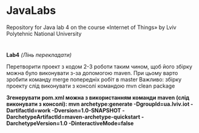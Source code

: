 # JavaLabs
Repository for  Java lab 4 on the course «Internet of Things» by Lviv Polytehnic National University

# 
**Lab4** _(Лінь перекладати)_

Перетворити проект з кодом 2-3 роботи таким чином, щоб його збірку можна було виконувати з-за допомогою maven. При цьому варто зробити команду merge попередніх робіт в master Важливо: збірку проекту слід виконувати з консолі командою mvn clean package

**Згенерувати pom.xml можна з використанням команди maven (слід виконувати з консолі): mvn archetype:generate -DgroupId=ua.lviv.iot -DartifactId=work -Dversion=1.0-SNAPSHOT -DarchetypeArtifactId=maven-archetype-quickstart -DarchetypeVersion=1.0 -DinteractiveMode=false**
